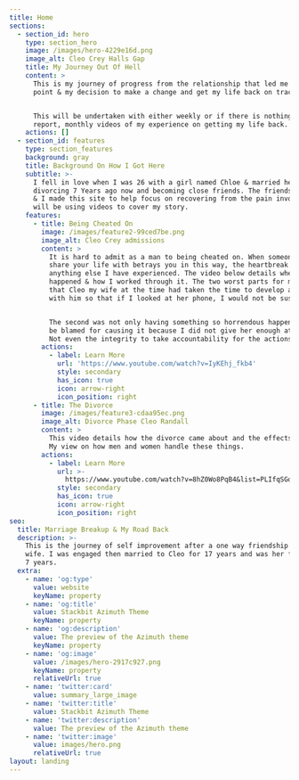 ```yaml
---
title: Home
sections:
  - section_id: hero
    type: section_hero
    image: /images/hero-4229e16d.png
    image_alt: Cleo Crey Halls Gap
    title: My Journey Out Of Hell
    content: >
      This is my journey of progress from the relationship that led me to this
      point & my decision to make a change and get my life back on track.


      This will be undertaken with either weekly or if there is nothing to
      report, monthly videos of my experience on getting my life back.
    actions: []
  - section_id: features
    type: section_features
    background: gray
    title: Background On How I Got Here
    subtitle: >-
      I fell in love when I was 26 with a girl named Chloe & married her before
      divorcing 7 Years ago now and becoming close friends. The friendship ended
      & I made this site to help focus on recovering from the pain involved. I
      will be using videos to cover my story.
    features:
      - title: Being Cheated On
        image: /images/feature2-99ced7be.png
        image_alt: Cleo Crey admissions
        content: >
          It is hard to admit as a man to being cheated on. When someone who you
          share your life with betrays you in this way, the heartbreak is unlike
          anything else I have experienced. The video below details when it
          happened & how I worked through it. The two worst parts for me were
          that Cleo my wife at the time had taken the time to develop a code
          with him so that if I looked at her phone, I would not be suspicious.


          The second was not only having something so horrendous happen but then
          be blamed for causing it because I did not give her enough attention.
          Not even the integrity to take accountability for the actions.
        actions:
          - label: Learn More
            url: 'https://www.youtube.com/watch?v=IyKEhj_fkb4'
            style: secondary
            has_icon: true
            icon: arrow-right
            icon_position: right
      - title: The Divorce
        image: /images/feature3-cdaa95ec.png
        image_alt: Divorce Phase Cleo Randall
        content: >
          This video details how the divorce came about and the effects it had.
          My view on how men and women handle these things.
        actions:
          - label: Learn More
            url: >-
              https://www.youtube.com/watch?v=8hZ0Wo8PqB4&list=PLIfqSGqxgjyGM69eVxiiXhwgtF935E0E1&index=2
            style: secondary
            has_icon: true
            icon: arrow-right
            icon_position: right
seo:
  title: Marriage Breakup & My Road Back
  description: >-
    This is the journey of self improvement after a one way friendship to my ex
    wife. I was engaged then married to Cleo for 17 years and was her friend for
    7 years.
  extra:
    - name: 'og:type'
      value: website
      keyName: property
    - name: 'og:title'
      value: Stackbit Azimuth Theme
      keyName: property
    - name: 'og:description'
      value: The preview of the Azimuth theme
      keyName: property
    - name: 'og:image'
      value: /images/hero-2917c927.png
      keyName: property
      relativeUrl: true
    - name: 'twitter:card'
      value: summary_large_image
    - name: 'twitter:title'
      value: Stackbit Azimuth Theme
    - name: 'twitter:description'
      value: The preview of the Azimuth theme
    - name: 'twitter:image'
      value: images/hero.png
      relativeUrl: true
layout: landing
---
```

